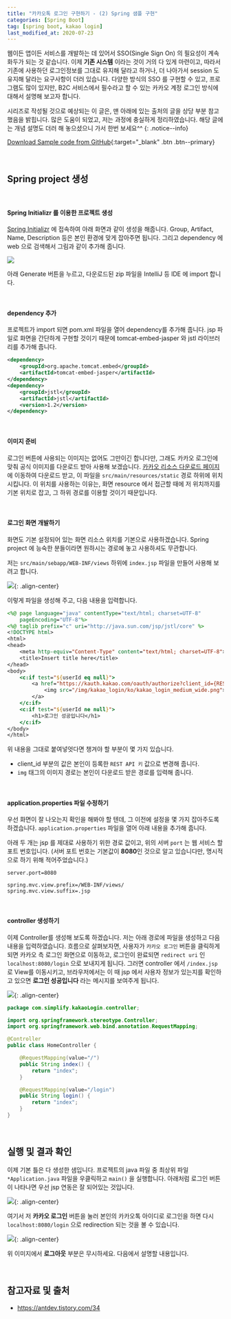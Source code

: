 ```yaml
---
title: "카카오톡 로그인 구현하기 - (2) Spring 샘플 구현"
categories: [Spring Boot]
tag: [spring boot, kakao login]
last_modified_at: 2020-07-23
---
```

웹이든 앱이든 서비스를 개발하는 데 있어서 SSO(Single Sign On) 의 필요성이 계속 화두가 되는 것 같습니다. 이제 **기존 시스템** 이라는 것이 거의 다 있게 마련이고, 따라서 기존에 사용하던 로그인정보를 그대로 유지해 달라고 하거나, 더 나아가서 session 도 유지해 달라는 요구사항이 더러 있습니다. 다양한 방식의 SSO 를 구현할 수 있고, 프로그램도 많이 있지만, B2C 서비스에서 필수라고 할 수 있는 카카오 계정 로그인 방식에 대해서 설명해 보고자 합니다. 

시리즈로 작성될 것으로 예상되는 이 글은, 맨 아래에 있는 출처의 글을 상당 부분 참고했음을 밝힙니다. 많은 도움이 되었고, 저는 과정에 충실하게 정리하였습니다. 해당 글에는 개념 설명도 더러 해 놓으셨으니 가서 한번 보세요^^
{: .notice--info}

[Download Sample code from GitHub](https://github.com/Simplify-Criss/SampleProjects/tree/master/kakaoLogin){:target="_blank" .btn .btn--primary}

<br/>

## Spring project 생성

<br/>

#### Spring Initializr 를 이용한 프로젝트 생성

[Spring Initializr](https://start.spring.io/) 에 접속하여 아래 화면과 같이 생성을 해줍니다. Group, Artifact, Name, Description 등은 본인 환경에 맞게 잡아주면 됩니다. 그리고 dependency 에 web 으로 검색해서 그림과 같이 추가해 줍니다.

![](/assets/images/_posts/dev/backend/2020-07-23-kakao-login-2/start.spring.io-2020.07.23-11_26_38.png)

아래 Generate 버튼을 누르고, 다운로드된 zip 파일을 IntelliJ 등 IDE 에 import 합니다.

<br/>

#### dependency 추가

프로젝트가 import 되면 pom.xml 파일을 열어 dependency를 추가해 줍니다. jsp 파일로 화면을 간단하게 구현할 것이기 때문에 tomcat-embed-jasper 와 jstl 라이브러리를 추가해 줍니다.

```xml
<dependency>
    <groupId>org.apache.tomcat.embed</groupId>
    <artifactId>tomcat-embed-jasper</artifactId>
</dependency>
<dependency>
    <groupId>jstl</groupId>
    <artifactId>jstl</artifactId>
    <version>1.2</version>
</dependency>
```

<br/>

#### 이미지 준비

로그인 버튼에 사용되는 이미지는 없어도 그만이긴 합니다만, 그래도 카카오 로그인에 맞춰 공식 이미지를 다운로드 받아 사용해 보겠습니다. [카카오 리소스 다운로드 페이지](https://developers.kakao.com/tool/resource/login) 에 이동하여 다운로드 받고, 이 파일을 `src/main/resources/static` 경로 하위에 위치시킵니다. 이 위치를 사용하는 이유는, 화면 resource 에서 접근할 때에 저 위치까지를 기본 위치로 잡고, 그 하위 경로를 이용할 것이기 때문입니다. 

<br/>

#### 로그인 화면 개발하기

화면도 기본 설정되어 있는 화면 리소스 위치를 기본으로 사용하겠습니다. Spring project 에 능숙한 분들이라면 원하시는 경로에 놓고 사용하셔도 무관합니다. 

저는 `src/main/sebapp/WEB-INF/views` 하위에 `index.jsp` 파일을 만들어 사용해 보려고 합니다. 

![](/assets/images/_posts/dev/backend/2020-07-23-kakao-login-2/screenCapture.png){: .align-center}

이렇게 파일을 생성해 주고, 다음 내용을 입력합니다. 

```jsp
<%@ page language="java" contentType="text/html; charset=UTF-8"
    pageEncoding="UTF-8"%>
<%@ taglib prefix="c" uri="http://java.sun.com/jsp/jstl/core" %>
<!DOCTYPE html>
<html>
<head>
    <meta http-equiv="Content-Type" content="text/html; charset=UTF-8">
    <title>Insert title here</title>
</head>
<body>
    <c:if test="${userId eq null}">
        <a href="https://kauth.kakao.com/oauth/authorize?client_id={REST API 키}&redirect_uri=http://localhost:8080/login&response_type=code">
            <img src="/img/kakao_login/ko/kakao_login_medium_wide.png">
        </a>
    </c:if>
    <c:if test="${userId ne null}">
        <h1>로그인 성공입니다</h1>
    </c:if>
</body>
</html>
```

위 내용을 그대로 붙여넣엇다면 챙겨야 할 부분이 몇 가지 있습니다. 
- client_id 부분의 값은 본인이 등록한 `REST API 키` 값으로 변경해 줍니다. 
- `img` 태그의 이미지 경로는 본인이 다운로드 받은 경로를 입력해 줍니다. 

<br/>

#### application.properties 파일 수정하기

우선 화면이 잘 나오는지 확인을 해봐야 할 텐데, 그 이전에 설정을 몇 가지 잡아주도록 하겠습니다. `application.properties` 파일을 열어 아래 내용을 추가해 줍니다. 

아래 두 개는 jsp 를 제대로 사용하기 위한 경로 값이고, 위의 서버 `port` 는 웹 서비스 할 포트 번호입니다. (서버 포트 번호는 기본값이 **8080**인 것으로 알고 있습니다만, 명시적으로 하기 위해 적어주었습니다.)

```properties
server.port=8080
 
spring.mvc.view.prefix=/WEB-INF/views/
spring.mvc.view.suffix=.jsp
```

<br/>

#### controller 생성하기

이제 Controller를 생성해 보도록 하겠습니다. 저는 아래 경로에 파일을 생성하고 다음 내용을 입력하였습니다. 흐름으로 살펴보자면, 사용자가 `카카오 로그인` 버튼을 클릭하게 되면 카카오 측 로그인 화면으로 이동하고, 로그인이 완료되면 `redirect uri` 인 `localhost:8080/login` 으로 보내지게 됩니다. 그러면 controller 에서 `/index.jsp` 로 View를 이동시키고, 브라우저에서는 이 때 jsp 에서 사용자 정보가 있는지를 확인하고 있으면 **로그인 성공입니다** 라는 메시지를 보여주게 됩니다. 

![](/assets/images/_posts/dev/backend/2020-07-23-kakao-login-2/screenCapture2.png){: .align-center}

```java
package com.simplify.kakaoLogin.controller;

import org.springframework.stereotype.Controller;
import org.springframework.web.bind.annotation.RequestMapping;

@Controller
public class HomeController {

    @RequestMapping(value="/")
    public String index() {
        return "index";
    }

    @RequestMapping(value="/login")
    public String login() {
        return "index";
    }
}
```

<br/>

## 실행 및 결과 확인

이제 기본 틀은 다 생성한 샘입니다. 프로젝트의 java 파일 중 최상위 파일 `*Application.java` 파일을 우클릭하고 `main()` 을 실행합니다. 아래처럼 로그인 버튼이 나타나면 우선 jsp 연동은 잘 되어있는 것입니다. 

![](/assets/images/_posts/dev/backend/2020-07-23-kakao-login-2/screenCapture3.png){: .align-center}

여기서 저 **카카오 로그인** 버튼을 눌러 본인의 카카오톡 아이디로 로그인을 하면 다시 `localhost:8080/login` 으로 redirection 되는 것을 볼 수 있습니다. 

![](/assets/images/_posts/dev/backend/2020-07-23-kakao-login-2/screenCapture4.png){: .align-center}

위 이미지에서 **로그아웃** 부분은 무시하세요. 다음에서 설명할 내용입니다.

<br/>

## 참고자료 및 출처

- <https://antdev.tistory.com/34>